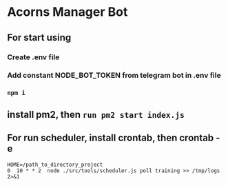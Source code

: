# Acorns Manager Bot
## For start using 
  ### Create .env file 
  ### Add constant NODE_BOT_TOKEN from telegram bot in .env file
  ### `npm i`
## install pm2, then `run pm2 start index.js`
## For run scheduler, install crontab, then crontab -e
```
HOME=/path_to_directory_project
0  10 * * 2  node ./src/tools/scheduler.js poll training >> /tmp/logs 2>&1
```

